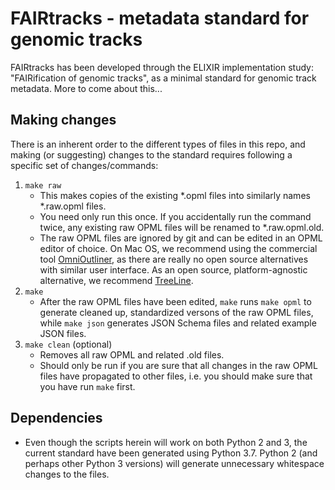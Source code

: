 # FAIRtracks - metadata standard for genomic tracks
FAIRtracks has been developed through the ELIXIR implementation study: "FAIRification of genomic 
tracks", as a minimal standard for genomic track metadata. More to come about this...

## Making changes
There is an inherent order to the different types of files in this repo, and making (or suggesting)
changes to the standard requires following a specific set of changes/commands:
1. `make raw`
    - This makes copies of the existing *.opml files into similarly names *.raw.opml files.
    - You need only run this once. If you accidentally run the command twice, any existing raw 
      OPML files will be renamed to *.raw.opml.old.
    - The raw OPML files are ignored by git and can be edited in an OPML editor of choice. On Mac
      OS, we recommend using the commercial tool [OmniOutliner](https://www.omnigroup.com/omnioutliner), as there are really no open source
      alternatives with similar user interface. As an open source, platform-agnostic alternative, 
      we recommend [TreeLine](http://treeline.bellz.org/).
2. `make`
    - After the raw OPML files have been edited, `make` runs `make opml` to generate cleaned up,
      standardized versons of the raw OPML files, while `make json` generates JSON Schema files
      and related example JSON files.
3. `make clean` (optional)
    - Removes all raw OPML and related .old files.
    - Should only be run if you are sure that all changes in the raw OPML files have propagated to
      other files, i.e. you should make sure that you have run `make` first.

## Dependencies

- Even though the scripts herein will work on both Python 2 and 3, the current standard have been 
generated using Python 3.7. Python 2 (and perhaps other Python 3 versions) will generate 
unnecessary whitespace changes to the files.

